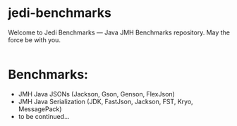 # jedi-benchmarks
Welcome to Jedi Benchmarks — Java JMH Benchmarks repository. May the force be with you.

<p align="center">
	<img src="https://github.com/JediVision/jedi-benchmarks/blob/master/img/jedi-benchmarks.png?raw=true" alt=""/>
</p>

# Benchmarks:

* JMH Java JSONs (Jackson, Gson, Genson, FlexJson)
* JMH Java Serialization (JDK, FastJson, Jackson, FST, Kryo, MessagePack)
* to be continued...
